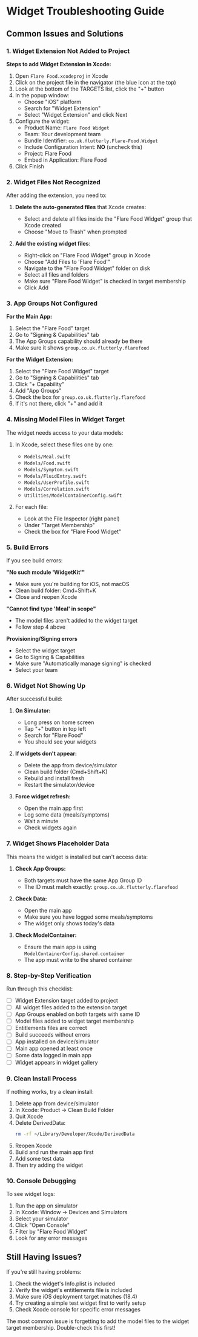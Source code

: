 # Widget Troubleshooting Guide

## Common Issues and Solutions

### 1. Widget Extension Not Added to Project

**Steps to add Widget Extension in Xcode:**

1. Open `Flare Food.xcodeproj` in Xcode
2. Click on the project file in the navigator (the blue icon at the top)
3. Look at the bottom of the TARGETS list, click the "+" button
4. In the popup window:
   - Choose "iOS" platform
   - Search for "Widget Extension"
   - Select "Widget Extension" and click Next
5. Configure the widget:
   - Product Name: `Flare Food Widget`
   - Team: Your development team
   - Bundle Identifier: `co.uk.flutterly.Flare-Food.Widget`
   - Include Configuration Intent: **NO** (uncheck this)
   - Project: Flare Food
   - Embed in Application: Flare Food
6. Click Finish

### 2. Widget Files Not Recognized

After adding the extension, you need to:

1. **Delete the auto-generated files** that Xcode creates:
   - Select and delete all files inside the "Flare Food Widget" group that Xcode created
   - Choose "Move to Trash" when prompted

2. **Add the existing widget files**:
   - Right-click on "Flare Food Widget" group in Xcode
   - Choose "Add Files to 'Flare Food'"
   - Navigate to the "Flare Food Widget" folder on disk
   - Select all files and folders
   - Make sure "Flare Food Widget" is checked in target membership
   - Click Add

### 3. App Groups Not Configured

**For the Main App:**
1. Select the "Flare Food" target
2. Go to "Signing & Capabilities" tab
3. The App Groups capability should already be there
4. Make sure it shows `group.co.uk.flutterly.flarefood`

**For the Widget Extension:**
1. Select the "Flare Food Widget" target
2. Go to "Signing & Capabilities" tab
3. Click "+ Capability"
4. Add "App Groups"
5. Check the box for `group.co.uk.flutterly.flarefood`
6. If it's not there, click "+" and add it

### 4. Missing Model Files in Widget Target

The widget needs access to your data models:

1. In Xcode, select these files one by one:
   - `Models/Meal.swift`
   - `Models/Food.swift`
   - `Models/Symptom.swift`
   - `Models/FluidEntry.swift`
   - `Models/UserProfile.swift`
   - `Models/Correlation.swift`
   - `Utilities/ModelContainerConfig.swift`

2. For each file:
   - Look at the File Inspector (right panel)
   - Under "Target Membership"
   - Check the box for "Flare Food Widget"

### 5. Build Errors

If you see build errors:

**"No such module 'WidgetKit'"**
- Make sure you're building for iOS, not macOS
- Clean build folder: Cmd+Shift+K
- Close and reopen Xcode

**"Cannot find type 'Meal' in scope"**
- The model files aren't added to the widget target
- Follow step 4 above

**Provisioning/Signing errors**
- Select the widget target
- Go to Signing & Capabilities
- Make sure "Automatically manage signing" is checked
- Select your team

### 6. Widget Not Showing Up

After successful build:

1. **On Simulator:**
   - Long press on home screen
   - Tap "+" button in top left
   - Search for "Flare Food"
   - You should see your widgets

2. **If widgets don't appear:**
   - Delete the app from device/simulator
   - Clean build folder (Cmd+Shift+K)
   - Rebuild and install fresh
   - Restart the simulator/device

3. **Force widget refresh:**
   - Open the main app first
   - Log some data (meals/symptoms)
   - Wait a minute
   - Check widgets again

### 7. Widget Shows Placeholder Data

This means the widget is installed but can't access data:

1. **Check App Groups:**
   - Both targets must have the same App Group ID
   - The ID must match exactly: `group.co.uk.flutterly.flarefood`

2. **Check Data:**
   - Open the main app
   - Make sure you have logged some meals/symptoms
   - The widget only shows today's data

3. **Check ModelContainer:**
   - Ensure the main app is using `ModelContainerConfig.shared.container`
   - The app must write to the shared container

### 8. Step-by-Step Verification

Run through this checklist:

- [ ] Widget Extension target added to project
- [ ] All widget files added to the extension target
- [ ] App Groups enabled on both targets with same ID
- [ ] Model files added to widget target membership
- [ ] Entitlements files are correct
- [ ] Build succeeds without errors
- [ ] App installed on device/simulator
- [ ] Main app opened at least once
- [ ] Some data logged in main app
- [ ] Widget appears in widget gallery

### 9. Clean Install Process

If nothing works, try a clean install:

1. Delete app from device/simulator
2. In Xcode: Product → Clean Build Folder
3. Quit Xcode
4. Delete DerivedData:
   ```bash
   rm -rf ~/Library/Developer/Xcode/DerivedData
   ```
5. Reopen Xcode
6. Build and run the main app first
7. Add some test data
8. Then try adding the widget

### 10. Console Debugging

To see widget logs:
1. Run the app on simulator
2. In Xcode: Window → Devices and Simulators
3. Select your simulator
4. Click "Open Console"
5. Filter by "Flare Food Widget"
6. Look for any error messages

## Still Having Issues?

If you're still having problems:

1. Check the widget's Info.plist is included
2. Verify the widget's entitlements file is included
3. Make sure iOS deployment target matches (18.4)
4. Try creating a simple test widget first to verify setup
5. Check Xcode console for specific error messages

The most common issue is forgetting to add the model files to the widget target membership. Double-check this first!